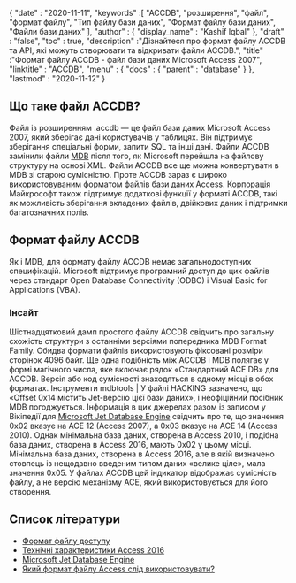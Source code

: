 {
  "date" : "2020-11-11",
  "keywords" :[ "ACCDB", "розширення", "файл", "формат файлу", "Тип файлу бази даних", "Формат файлу бази даних", "Файли бази даних" ],
  "author" : {
    "display_name" : "Kashif Iqbal"
},
  "draft" : "false",
  "toc" : true,
  "description" :"Дізнайтеся про формат файлу ACCDB та API, які можуть створювати та відкривати файли ACCDB.",
  "title" :"Формат файлу ACCDB - файл бази даних Microsoft Access 2007",
  "linktitle" : "ACCDB",
  "menu" : {
    "docs" : {
      "parent" : "database"
}
},
  "lastmod" : "2020-11-12"
}

## Що таке файл ACCDB?

Файл із розширенням .accdb — це файл бази даних Microsoft Access 2007, який зберігає дані користувачів у таблицях. Він підтримує зберігання
спеціальні форми, запити SQL та інші дані. Файли ACCDB замінили файли [MDB](/uk/database/mdb/) після того, як Microsoft перейшла на файлову структуру на основі XML. Файли ACCDB все ще можна конвертувати в MDB зі старою сумісністю. Проте ACCDB зараз є широко використовуваним форматом файлів бази даних Access. Корпорація Майкрософт також підтримує додаткові функції у форматі ACCDB, такі як можливість зберігання вкладених файлів, двійкових даних і підтримки багатозначних полів.

## Формат файлу ACCDB

Як і MDB, для формату файлу ACCDB немає загальнодоступних специфікацій. Microsoft підтримує програмний доступ до цих файлів через стандарт Open Database Connectivity (ODBC) і Visual Basic for Applications (VBA).

### Інсайт

Шістнадцятковий дамп простого файлу ACCDB свідчить про загальну схожість структури з останніми версіями попередника MDB Format Family. Обидва формати файлів використовують фіксовані розміри сторінок 4096 байт. Ще одна подібність між ACCDB і MDB полягає у формі магічного числа, яке включає рядок «Стандартний ACE DB» для ACCDB. Версія або код сумісності знаходяться в одному місці в обох форматах. Інструменти mdbtools | У файлі HACKING зазначено, що «Offset 0x14 містить Jet-версію цієї бази даних», і неофіційний посібник MDB погоджується. Інформація в цих джерелах разом із записом у Вікіпедії для [Microsoft Jet Database Engine](https://en.wikipedia.org/wiki/Microsoft_Jet_Database_Engine) свідчить про те, що значення 0x02 вказує на ACE 12 (Access 2007), а 0x03 вказує на ACE 14 (Access 2010). Однак мінімальна база даних, створена в Access 2010, і подібна база даних, створена в Access 2016, мають 0x02 у цьому місці. Мінімальна база даних, створена в Access 2016, але в якій визначено стовпець із нещодавно введеним типом даних «велике ціле», мала значення 0x05. У файлах ACCDB цей індикатор відображає сумісність файлу, а не версію механізму ACE, який використовується для його створення.

## Список літератури

* [Формат файлу доступу](https://support.microsoft.com/en-us/office/which-access-file-format-should-i-use-012d9ab3-d14c-479e-b617-be66f9070b41)
* [Технічні характеристики Access 2016](https://support.microsoft.com/en-us/office/access-specifications-0cf3c66f-9cf2-4e32-9568-98c1025bb47c?ui=en-us&rs=en-us&ad=us)
* [Microsoft Jet Database Engine](https://en.wikipedia.org/wiki/Microsoft_Jet_Database_Engine)
* [Який формат файлу Access слід використовувати?](https://support.microsoft.com/en-us/office/which-access-file-format-should-i-use-012d9ab3-d14c-479e-b617-be66f9070b41?ui=en-us&rs=en-us&ad=us)
